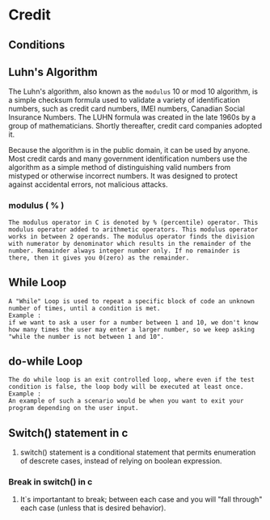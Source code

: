 # Credit
## Conditions

## Luhn's Algorithm  
 The Luhn's algorithm, also known as the `modulus` 10 or mod 10 algorithm, is a simple checksum formula used to validate a variety of identification numbers, such as credit card numbers, IMEI numbers, Canadian Social Insurance Numbers. The LUHN formula was created in the late 1960s by a group of mathematicians. Shortly thereafter, credit card companies adopted it.

Because the algorithm is in the public domain, it can be used by anyone. Most credit cards and many government identification numbers use the algorithm as a simple method of distinguishing valid numbers from mistyped or otherwise incorrect numbers. It was designed to protect against accidental errors, not malicious attacks.

### modulus ( % ) 
    The modulus operator in C is denoted by % (percentile) operator. This modulus operator added to arithmetic operators. This modulus operator works in between 2 operands. The modulus operator finds the division with numerator by denominator which results in the remainder of the number. Remainder always integer number only. If no remainder is there, then it gives you 0(zero) as the remainder.
## While Loop
    A "While" Loop is used to repeat a specific block of code an unknown number of times, until a condition is met.
    Example : 
    if we want to ask a user for a number between 1 and 10, we don't know how many times the user may enter a larger number, so we keep asking "while the number is not between 1 and 10". 
      
## do-while Loop
    The do while loop is an exit controlled loop, where even if the test condition is false, the loop body will be executed at least once. 
    Example : 
    An example of such a scenario would be when you want to exit your program depending on the user input.

## Switch() statement in c
1. switch() statement is a conditional statement that permits enumeration of descrete cases, instead of relying on boolean expression.
### Break in switch() in c
1. It`s importantant to break; between each case and you will "fall through"
each case (unless that is desired behavior).
